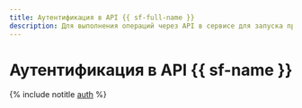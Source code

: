 ```yaml
---
title: Аутентификация в API {{ sf-full-name }}
description: Для выполнения операций через API в сервисе для запуска приложений без создания виртуальных машин – {{ sf-full-name }}, необходимо получить IAM-токен для своего аккаунта.
---
```


# Аутентификация в API {{ sf-name }}

{% include notitle [auth](../../../_includes/authentication.md) %}
